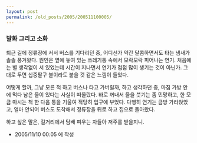 ```yaml
---
layout: post
permalink: /old_posts/2005/200511100005/
---
```


### 발화 그리고 소화

퇴근 길에 정류장에 서서 버스를 기다리던 중, 어디선가 약간 달콤하면서도 타는 냄새가 솔솔 풍겨왔다.
원인은 옆에 놓여 있는 쓰레기통 속에서 모락모락 피어나는 연기.
처음에는 별 생각없이 서 있었는데 시간이 지나면서 연기가 점점 많이 생기는 것이 아닌가.
그대로 두면 십중팔구 불이라도 붙을 것 같은 느낌이 들었다.

어떻게 할까, 그냥 모른 척 하고 버스나 타고 가버릴까, 하고 생각하던 중, 마침 가방 안에 먹다 남은 물이 있다는 사실이 떠올랐다.
바로 꺼내서 물을 붓기는 좀 민망하고, 한 모금 마시는 척 한 다음 통을 기울여 적당히 입구에 부었다.
다행히 연기는 금방 가라앉았고, 얼마 안되어 버스도 도착해서 정류장을 뒤로 하고 집으로 돌아왔다.

하고 싶은 말은, 
길거리에서 담배 피우는 자들아 저주를 받을지니.






- 2005/11/10 00:05 에 작성